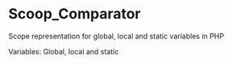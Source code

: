 # Scoop_Comparator
Scope representation for global, local and static variables in PHP

Variables: Global, local and static

